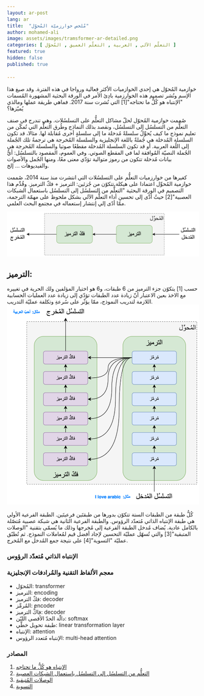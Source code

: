 ```yaml
---
layout: ar-post
lang: ar
title:  "مُلخص خوارزميّة المُحوِّل"
author: mohamed-ali
image: assets/images/tramsformer-ar-detailed.png
categories: [ التعلّم الآلي , العربية , التعلّم العميق , المُحوّل ]
featured: true
hidden: false
published: true

---
```


خوازمية المُحوّل هي إحدي الخوازميات الأكثر فعالية ورواجا في هذه الفترة. وقد صيغ هذا الإسم ونُشر تصميم هذه الخوارزمية بادِئ الأمر في الورقة البحثية المشهورة المُسمات "الإنتباه هو كُلُّ ما تحتاجه"[1] التي نُشرت سنة 2017.
فماهي طريقة عملها ومالذي يُميّزها؟

صُممت خوازمية المُحوّل لحلّ مشاكل التعلُّم على التسلسُلات. وهي تندرج في صنف التعلُّم من التسلسُل إلى التسلسُل، ونقصد بذلك النماذج وطُرق التعلُّم التي تُمكّن من تعليم نموذج ما كيف يُحوِّلُ سلسلةً مُدخلة ما إلى سلسلةٍ أخرى مُقابلة لها.
مثالا، قد تكون السلسلة المُدخلة هي جُملةٌ باللغة الإنجليزية والسلسلة المُخرجة هي ترجمةُ تلك الجُملة إلى اللُغة العربية. أو قد تكون السلسلة المُدخلة مقطعًا صوتيا والسلسلة المُخرجة هي الجُملة النصيّة المُوافقة لما في المقطع الصوتي.
وفي العموم، المقصود بالتسلسُل: أيُّ بيانات مُدخلة تتكون من رموز متوالية تؤدّي معنى معًا، ومنها الجُمل والأصوات والفيديوهات ... إلخ. 

 كغيرها من خوارزميات التعلُّم على التسلسُلات التي انتشرت منذ سنة 2014، صُممت خوازمية المُحوِّل اعتمادا على هيكلة تتكوّن من جُزئين: الترميز + فكّ الترميز.
وقُدِّم هذا التصميم في الورقة البحثية "التعلُّم من التسلسُل إلى التسلسُل باستعمال الشبكات العصبية"[2] حيثُ أدَّى إلى تحسينِ أداء التعلُّم الآلي بشكل ملحوظ على مهمّة الترجمة، ممّا أدّى إلي إنتشار إستعماله في مجتمع البحث العلمي.

<img class="img-fluid" src="/assets/images/tramsformer-encoder-decoder-overview.png" alt="نظرة عامة في هيكلة خوارزمية المُحوِّل">

## الترميز:

حسب [1] يتكوّن جزء الترميز من 6 طبقات، و6 هو اختيار المؤلفين ولك الحرية في تغييره مع الاخذ بعين الاعتبار أنّ زيادة عدد الطبقات تؤدّي إلى زيادة عدد العمليات الحسابية اللازمة لتدريب النموذج،
ممّا يؤثّر على سُرعةِ وتكلفة عمليّة التدريب.
<img class="img-fluid" src="/assets/images/tramsformer-ar-detailed.png" alt="نظرة عامة في هيكلة خوارزمية المُحوِّل مع توضيح وصلات بين الطبقات الستة">

كُلُّ طبقة من الطبقات الستة تتكوّن بدورها من طبقتَين فرعيتَين. الطبقة الفرعية الأولي هي طبقة الإنتباه الذاتي مُتعدّد الرؤوس. والطبقة الفرعية الثانية هي شبكة عصبية مُتصّلة بالكامل عادية.
يُضاف مُدخل الطبقة الفرعية إلى مُخرجها وذلك ما يُسمّى بتقنية "الوصلات المتبقية"[3] والتي تُسهّل عمليّة التحسين لإجاد أفضل قيم لمُعاملات النموذج.
ثم تُطبّق عمليّة "التسوية"[4] على نتيجة جمع المُدخل مع المُخرج.    

### الإنتباه الذاتي مُتعدّد الرؤوس

### معجم الألفاظ التقنية والمُرادفات الإنجليزية

- المُحوّل: transformer
- الترميز: encoding
- فكّ الترميز: decoder
- المُرمِّز: encoder
- فاكُّ الترميز: decoder
- دالّة الحدّ الأقصى الليّن: softmax
-  طبقة تحويل خطّي: linear transformation layer
-   الإنتباه: attention
-   الإنتباه مُتعدد الرؤوس: multi-head attention

### المصادر
	
1. [الإنتباه هو كُلُّ ما تحتاجه](https://arxiv.org/abs/1706.03762)
2. [التعلُّم من التسلسُل إلى التسلسُل باستعمال الشبكات العصبية](https://arxiv.org/abs/1409.3215)
3. [الوصلات المُتبقية](https://paperswithcode.com/method/residual-connection)
4. [التسوية](https://paperswithcode.com/method/batch-normalization) 
